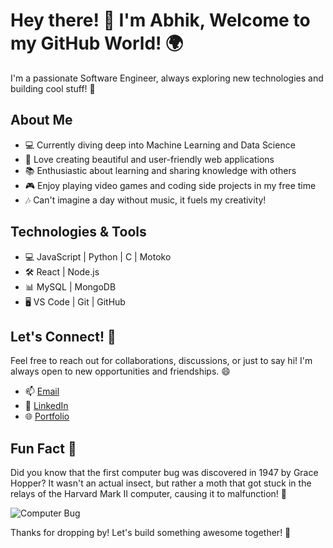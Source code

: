 # Hey there! 👋 I'm Abhik, Welcome to my GitHub World! 🌍

I'm a passionate Software Engineer, always exploring new technologies and building cool stuff! 🚀

## About Me

- 💻 Currently diving deep into Machine Learning and Data Science
- 🎨 Love creating beautiful and user-friendly web applications
- 📚 Enthusiastic about learning and sharing knowledge with others
- 🎮 Enjoy playing video games and coding side projects in my free time
- 🎶 Can't imagine a day without music, it fuels my creativity!

## Technologies & Tools

- 💻 JavaScript | Python | C | Motoko
- 🛠️ React | Node.js 
- 📊 MySQL | MongoDB
- 🖥️ VS Code | Git | GitHub

## Let's Connect! 🤝

Feel free to reach out for collaborations, discussions, or just to say hi! I'm always open to new opportunities and friendships. 😄

- 📫 [Email](mailto:your-abhik.ghosh.2004@outlook.com)
- 🔗 [LinkedIn](https://www.linkedin.com/in/abhik-ghosh-27b3632a0/)
- 🌐 [Portfolio](https://abhik4.netlify.app/)

## Fun Fact 🎉

Did you know that the first computer bug was discovered in 1947 by Grace Hopper? It wasn't an actual insect, but rather a moth that got stuck in the relays of the Harvard Mark II computer, causing it to malfunction! 🐛

![Computer Bug](https://th.bing.com/th/id/R.1f901cbfa163ada182548f7d010dcc11?rik=USCz512p0Ym9oA&riu=http%3a%2f%2fi1.kym-cdn.com%2fphotos%2fimages%2foriginal%2f000%2f417%2f967%2ffad.gif&ehk=7tfhFdkA397KD%2fO%2b2Uphn3wPCIOpjjbRTXO0fzt4nEA%3d&risl=&pid=ImgRaw&r=0)

Thanks for dropping by! Let's build something awesome together! 🚀
